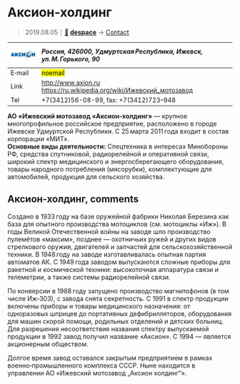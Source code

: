 # Аксион‑холдинг
> 2019.08.05 ┊ **[🚀](../index/index.md) [despace](index.md)** → [Contact](contact.md)

|[![](f/contact/a/axion_logo1_thumb.jpg)](f/contact/a/axion_logo1.png)|*Россия, 426000, Удмуртская Республика, Ижевск, ул. М. Горького, 90*|
|:--|:--|
|E‑mail| <mark>noemail</mark> |
|Link| <http://www.axion.ru><br> <https://ru.wikipedia.org/wiki/Ижевский_мотозавод> |
|Tel| +7(3412)56-08-99, fax: +7(3412)723–948 |

**АО «Ижевский мотозавод «Аксион‑холдинг»** — крупное многопрофильное российское предприятие, расположено в городе Ижевске Удмуртской Республики. С 25 марта 2011 года входит в состав корпорации «МИТ».  
**Основные виды деятельности:** Спецтехника в интересах Минобороны РФ, средства спутниковой, радиорелейной и оперативной связи, широкий спектр медицинского и энергосберегающего оборудования, товары народного потребления (мясорубки), комплектующие для автомобилей, продукция для сельского хозяйства.

<p style="page-break-after:always"> </p>

## Аксион‑холдинг, comments

Создано в 1933 году на базе оружейной фабрики Николая Березина как база для опытного производства мотоциклов (см. мотоциклы «Иж»). В годы Великой Отечественной войны на заводе шло производство пулемётов «максим», позднее — охотничьих ружей и других видов стрелкового оружия, двигателей и запчастей для сельскохозяйственной техники. В 1948 году на заводе изготавливалась опытная партия автоматов АК. С 1949 года заводом выпускаются сложные приборы для ракетной и космической техники: высокоточная аппаратура связи и телеметрии, а также системы радиорелейной связи.

По конверсии в 1988 году запущено производство магнитофонов (в том числе Иж‑303), с завода снята секретность. С 1991 в спектр продукции включены приборы и товары медицинского назначения: от одноразовых шприцев до портативных дефибрилляторов, оборудования для машин скорой помощи, родильных отделений и детских больниц. Для разрешения несоответствия названия спектру выпускаемой продукции в 1992 завод получил название «Аксион». С 1994 — является акционерным обществом.

Долгое время завод оставался закрытым предприятием в рамках военно‑промышленного комплекса СССР. Ныне находится в управлении АО «Ижевский мотозавод „Аксион холдинг“».

